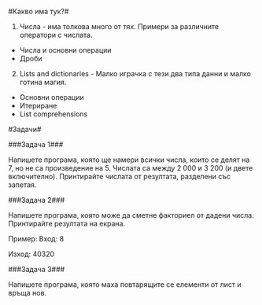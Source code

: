 #Какво има тук?#

1. Числа - има толкова много от тях. Примери за различните оператори с числата.
  * Числа и основни операции
  * Дроби
  
2. Lists and dictionaries - Малко играчка с тези два типа данни и малко готина магия.

  * Основни операции
  * Итериране
  * List comprehensions

#Задачи#

###Задача 1###

Напишете програма, която ще намери всички числа, които се делят на 7, но не са произведение на 5. Числата са между 2 000 и 3 200 (и двете включително).
Принтирайте числата от резултата, разделени със запетая.


###Задача 2###

Напишете програма, която може да сметне факториел от дадени числа. Принтирайте резултата на екрана.

Пример:
Вход: 8

Изход: 40320

###Задача 3###

Напишете програма, която маха повтарящите се елементи от лист и връща нов.
